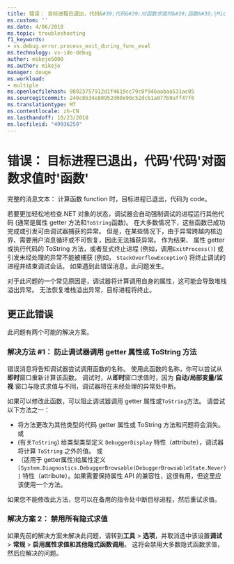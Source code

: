 ```yaml
---
title: 错误： 目标进程已退出，代码&#39;代码&#39;对函数求值时&#39;函数&#39;|Microsoft Docs
ms.custom: ''
ms.date: 4/06/2018
ms.topic: troubleshooting
f1_keywords:
- vs.debug.error.process_exit_during_func_eval
ms.technology: vs-ide-debug
author: mikejo5000
ms.author: mikejo
manager: douge
ms.workload:
- multiple
ms.openlocfilehash: 98923757912d1f4619cc79c8f946aabaa531ac05
ms.sourcegitcommit: 240c8b34e80952d00e90c52dcb1a077b9aff47f6
ms.translationtype: MT
ms.contentlocale: zh-CN
ms.lasthandoff: 10/23/2018
ms.locfileid: "49936259"
---
```

# <a name="error-the-target-process-exited-with-code-39code39-while-evaluating-the-function-39function39"></a>错误： 目标进程已退出，代码&#39;代码&#39;对函数求值时&#39;函数&#39;

完整的消息文本： 计算函数 function 时，目标进程已退出，代码为 code。

若要更加轻松地检查.NET 对象的状态，调试器会自动强制调试的进程运行其他代码 (通常是属性 getter 方法和`ToString`函数)。 在大多数情况下，这些函数已成功完成或引发可由调试器捕获的异常。 但是，在某些情况下，由于异常跨越内核边界、需要用户消息循环或不可恢复，因此无法捕获异常。 作为结果、 属性 getter 或执行代码的 ToString 方法，或者显式终止进程 (例如，调用`ExitProcess()`) 或引发未经处理的异常不能被捕获 (例如， `StackOverflowException`) 将终止调试的进程并结束调试会话。 如果遇到此错误消息，此问题发生。
 
对于此问题的一个常见原因是，调试器将计算调用自身的属性，这可能会导致堆栈溢出异常。 无法恢复堆栈溢出异常，目标进程将终止。
 
## <a name="to-correct-this-error"></a>更正此错误
 
此问题有两个可能的解决方案。
 
### <a name="solution-1-prevent-the-debugger-from-calling-the-getter-property-or-tostring-method"></a>解决方法 #1： 防止调试器调用 getter 属性或 ToString 方法 

错误消息将告知调试器尝试调用函数的名称。 使用此函数的名称，你可以尝试从**即时**窗口重新计算该函数。 调试时，从**即时**窗口求值时，因为 **自动/局部变量/监视** 窗口与隐式求值与不同，调试器将在未经处理的异常处中断。

如果可以修改此函数，可以阻止调试器调用 getter 属性或`ToString`方法。 请尝试以下方法之一：
 
* 将方法更改为其他类型的代码 getter 属性或 ToString 方法和问题将会消失。
    或
* (有关`ToString`) 给类型类型定义 `DebuggerDisplay` 特性（attribute），调试器将计算 `ToString` 之外的值。
    或
* （适用于 getter属性)给属性定义 `[System.Diagnostics.DebuggerBrowsable(DebuggerBrowsableState.Never)]` 特性（attribute）。如果需要保持属性 API 的兼容性，这很有用，但这里应该使用一个方法。

如果您不能修改此方法，您可以在备用的指令处中断目标进程，然后重试求值。
 
### <a name="solution-2-disable-all-implicit-evaluation"></a>解决方案 2： 禁用所有隐式求值
 
如果先前的解决方案未解决此问题，请转到**工具** > **选项**，并取消选中该设置**调试** >  **常规** > **启用属性求值和其他隐式函数调用**。 这将会禁用大多数隐式函数求值，然后应解决的问题。



  
